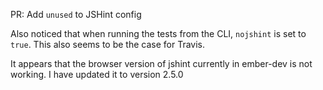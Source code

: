 PR: Add `unused` to JSHint config

Also noticed that when running the tests from the CLI, `nojshint` is set to
`true`. This also seems to be the case for Travis.

It appears that the browser version of jshint currently in ember-dev is
not working. I have updated it to version 2.5.0